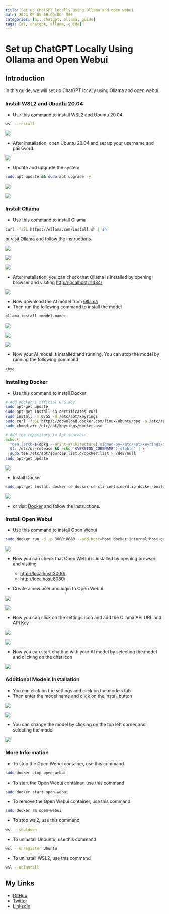 ```yaml
---
title: Set up ChatGPT locally using Ollama and open webui
date: 2024-05-05 00:00:00 -500
categories: [ai, chatgpt, ollama, guide]
tags: [ai, chatgpt, ollama, guide]
---
```


# Set up ChatGPT Locally Using Ollama and Open Webui

## Introduction

In this guide, we will set up ChatGPT locally using Ollama and open webui.

### Install WSL2 and Ubuntu 20.04
- Use this command to install WSL2 and Ubuntu 20.04
```bash
wsl --install
```

![](https://i.imgur.com/fzFlLKI.png)

- After installation, open Ubuntu 20.04 and set up your username and password.

![](https://i.imgur.com/DZVCuah.png)

- Update and upgrade the system
```bash
sudo apt update && sudo apt upgrade -y
```


![](https://i.imgur.com/o5YFqw4.png)


![](https://i.imgur.com/25iDmrA.png)


### Install Ollama

- Use this command to install Ollama
```bash
curl -fsSL https://ollama.com/install.sh | sh
```
or visit [Ollama](https://ollama.com/download/linux) and follow the instructions.


![](https://i.imgur.com/HpG0L4O.png)

![](https://i.imgur.com/E3Z9Ooi.png)

![](https://i.imgur.com/rCg2tjt.png)

- After installation, you can check that Ollama is installed by opening browser and visiting [http://localhost:11434/](http://localhost:11434/)


![](https://i.imgur.com/mgoUNTx.png)


- Now download the AI model from [Ollama](https://ollama.com/models)
- Then run the following command to install the model
```bash
ollama install <model-name>
```

![](https://i.imgur.com/lChaqAA.png)

![](https://i.imgur.com/ftADIIm.png)

![](https://i.imgur.com/YAVrLsw.png)

- Now your AI model is installed and running. You can stop the model by running the following command
```bash
\bye
```

### Installing Docker

- Use this command to install Docker
```bash
# Add Docker's official GPG key:
sudo apt-get update
sudo apt-get install ca-certificates curl
sudo install -m 0755 -d /etc/apt/keyrings
sudo curl -fsSL https://download.docker.com/linux/ubuntu/gpg -o /etc/apt/keyrings/docker.asc
sudo chmod a+r /etc/apt/keyrings/docker.asc

# Add the repository to Apt sources:
echo \
  "deb [arch=$(dpkg --print-architecture) signed-by=/etc/apt/keyrings/docker.asc] https://download.docker.com/linux/ubuntu \
  $(. /etc/os-release && echo "$VERSION_CODENAME") stable" | \
  sudo tee /etc/apt/sources.list.d/docker.list > /dev/null
sudo apt-get update
```


![](https://i.imgur.com/tHy5f6K.png)

- Install Docker
```bash
sudo apt-get install docker-ce docker-ce-cli containerd.io docker-buildx-plugin docker-compose-plugin
```


![](https://i.imgur.com/XbbhGuW.png)

- or visit [Docker](https://docs.docker.com/engine/install/ubuntu/#install-using-the-repository) and follow the instructions.

### Install Open Webui

- Use this command to install Open Webui
```bash
sudo docker run -d -p 3000:8080 --add-host=host.docker.internal:host-gateway -v open-webui:/app/backend/data --name open-webui --restart always ghcr.io/open-webui/open-webui:main
```

![](https://i.imgur.com/2CDXp8L.png)

- Now you can check that Open Webui is installed by opening browser and visiting 
  - [http://localhost:3000/](http://localhost:3000/)
  - [http://localhost:8080/](http://localhost:8080/)

- Create a new user and login to Open Webui

![](https://i.imgur.com/8bNjMDI.png)


![](https://i.imgur.com/u15tkri.png)

- Now you can click on the settings icon and add the Ollama API URL and API Key

![](https://i.imgur.com/CMKYpDJ.png)

![](https://i.imgur.com/1b7T0Wg.png)

- Now you can start chatting with your AI model by selecting the model and clicking on the chat icon


![](https://i.imgur.com/oZre8yg.png)

### Additional Models Installation

- You can click on the settings and click on the models tab
- Then enter the model name and click on the install button

![](https://i.imgur.com/8TrkZQW.png)

![](https://i.imgur.com/yRXcoPA.png)

- You can change the model by clicking on the top left corner and selecting the model

![](https://i.imgur.com/REzHWmJ.png)


### More Information
- To stop the Open Webui container, use this command
```bash
sudo docker stop open-webui
```

- To start the Open Webui container, use this command
```bash
sudo docker start open-webui
```

- To remove the Open Webui container, use this command
```bash
sudo docker rm open-webui
```

- To stop wsl2, use this command
```bash
wsl --shutdown
```

- To uninstall Unbuntu, use this command
```bash
wsl --unregister Ubuntu
```
- To uninstall WSL2, use this command
```bash
wsl --uninstall
```


## My Links
- [GitHub](https://github.com/ifsvivek)
- [Twitter](https://twitter.com/ifsvivek)
- [LinkedIn](https://www.linkedin.com/in/ifsvivek/)


